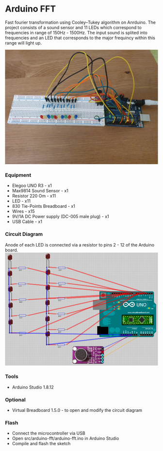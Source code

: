 # Arduino FFT

Fast fourier transformation using Cooley–Tukey algorithm on Anrduino.
The project consists of a sound sensor and 11 LEDs which correspond to frequencies in range of 150Hz - 1500Hz.
The input sound is splited into frequencies and an LED that corresponds to the major frequincy within this range will light up.

![Image](image.jpg)

### Equipment
* Elegoo UNO R3 - x1
* Max9814 Sound Sensor - x1
* Resistor 220 Om - x11
* LED - x11
* 830 Tie-Points Breadboard - x1
* Wires - x15
* 9V/1A DC Power supply (DC-005 male plug) - x1
* USB Cable - x1

### Circuit Diagram
Anode of each LED is connected via a resistor to pins 2 - 12 of the Arduino board.
![Circuit Diagram](diagram/arduino-fft.png)

### Tools
* Arduino Studio 1.8.12

### Optional
* Virtual Breadboard 1.5.0 - to open and modify the circuit diagram

### Flash
* Connect the microcontroller via USB
* Open src/arduino-fft/arduino-fft.ino in Arduino Studio
* Compile and flash the sketch
